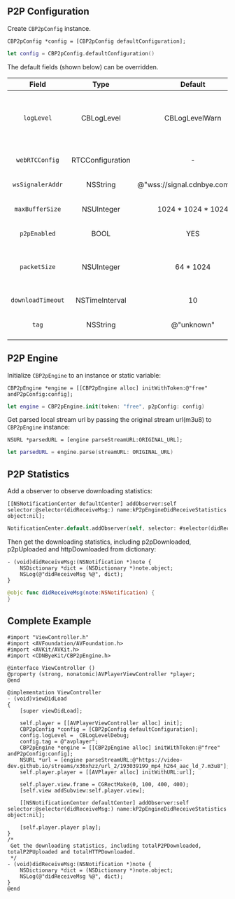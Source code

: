 
## P2P Configuration
Create `CBP2pConfig` instance.
```ObjC
CBP2pConfig *config = [CBP2pConfig defaultConfiguration];
```
```Swift
let config = CBP2pConfig.defaultConfiguration()
```

The default fields (shown below) can be overridden.

| Field | Type | Default | Description |
| :-: | :-: | :-: | :-: |
| `logLevel` | CBLogLevel | CBLogLevelWarn | Print log level(CBLogLevelNone, CBLogLevelDebug, CBLogLevelInfo, CBLogLevelWarn, CBLogLevelError).                                                                                       
| `webRTCConfig` | RTCConfiguration | - | Providing options to configure WebRTC connections.
| `wsSignalerAddr` | NSString | @"wss://signal.cdnbye.com/wss" | The address of signal server.
| `maxBufferSize` | NSUInteger | 1024 * 1024 * 1024 | The max size of binary data that can be stored in the cache for VOD.
| `p2pEnabled` | BOOL | YES | Enable or disable p2p engine.
| `packetSize` | NSUInteger | 64 * 1024 | The maximum package size sent by datachannel, 64KB should work with most of recent browsers.
| `downloadTimeout` | NSTimeInterval | 10 | TS file download timeout.
| `tag` | NSString | @"unknown" | User defined tag which is presented in console.

## P2P Engine
Initialize `CBP2pEngine` to an instance or static variable:
```ObjC
CBP2pEngine *engine = [[CBP2pEngine alloc] initWithToken:@"free" andP2pConfig:config];
```
```Swift
let engine = CBP2pEngine.init(token: "free", p2pConfig: config)
```
Get parsed local stream url by passing the original stream url(m3u8) to `CBP2pEngine` instance:
```ObjC
NSURL *parsedURL = [engine parseStreamURL:ORIGINAL_URL];
```
```Swift
let parsedURL = engine.parse(streamURL: ORIGINAL_URL)
```

## P2P Statistics
Add a observer to observe downloading statistics:
```ObjC
[[NSNotificationCenter defaultCenter] addObserver:self selector:@selector(didReceiveMsg:) name:kP2pEngineDidReceiveStatistics object:nil];
```
```Swift
NotificationCenter.default.addObserver(self, selector: #selector(didReceiveMsg), name: NSNotification.Name(rawValue: kP2pEngineDidReceiveStatistics), object: nil)
```
Then get the downloading statistics, including p2pDownloaded, p2pUploaded and httpDownloaded from dictionary:
```ObjC
- (void)didReceiveMsg:(NSNotification *)note {
    NSDictionary *dict = (NSDictionary *)note.object;
    NSLog(@"didReceiveMsg %@", dict);
}
```
```Swift
@objc func didReceiveMsg(note:NSNotification) {
}
```

## Complete Example
```
#import "ViewController.h"
#import <AVFoundation/AVFoundation.h>
#import <AVKit/AVKit.h>
#import <CDNByeKit/CBP2pEngine.h>

@interface ViewController ()
@property (strong, nonatomic)AVPlayerViewController *player;
@end

@implementation ViewController
- (void)viewDidLoad
{
    [super viewDidLoad];
    
    self.player = [[AVPlayerViewController alloc] init];
    CBP2pConfig *config = [CBP2pConfig defaultConfiguration];
    config.logLevel =  CBLogLevelDebug;
    config.tag = @"avplayer";
    CBP2pEngine *engine = [[CBP2pEngine alloc] initWithToken:@"free" andP2pConfig:config];
    NSURL *url = [engine parseStreamURL:@"https://video-dev.github.io/streams/x36xhzz/url_2/193039199_mp4_h264_aac_ld_7.m3u8"];
    self.player.player = [[AVPlayer alloc] initWithURL:url];
    
    self.player.view.frame = CGRectMake(0, 100, 400, 400);
    [self.view addSubview:self.player.view];
    
    [[NSNotificationCenter defaultCenter] addObserver:self selector:@selector(didReceiveMsg:) name:kP2pEngineDidReceiveStatistics object:nil];
    
    [self.player.player play];
}
/*
 Get the downloading statistics, including totalP2PDownloaded, totalP2PUploaded and totalHTTPDownloaded.
 */
- (void)didReceiveMsg:(NSNotification *)note {
    NSDictionary *dict = (NSDictionary *)note.object;
    NSLog(@"didReceiveMsg %@", dict);
}
@end
```